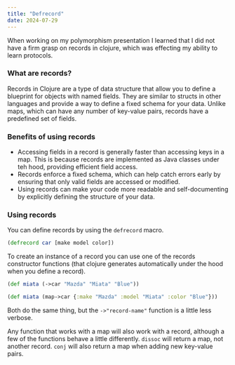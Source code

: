 ```yaml
---
title: "Defrecord"
date: 2024-07-29
---
```


When working on my polymorphism presentation I learned that I did not have a firm grasp on records in clojure, which
was effecting my ability to learn protocols. 

### What are records?

Records in Clojure are a type of data structure that allow you to define a blueprint for objects with named fields. 
They are similar to structs in other languages and provide a way to define a fixed schema for your data. Unlike maps, 
which can have any number of key-value pairs, records have a predefined set of fields.

### Benefits of using records

- Accessing fields in a record is generally faster than accessing keys in a map. This is because records are implemented
as Java classes under teh hood, providing efficient field access.
- Records enforce a fixed schema, which can help catch errors early by ensuring that only valid fields are accessed or
modified.
- Using records can make your code more readable and self-documenting by explicitly defining the structure of your data.

### Using records
You can define records by using the `defrecord` macro.

```clojure
(defrecord car [make model color])
```

To create an instance of a record you can use one of the records constructor functions (that clojure generates
automatically under the hood when you define a record).

```clojure
(def miata (->car "Mazda" "Miata" "Blue"))
```

```clojure
(def miata (map->car {:make "Mazda" :model "Miata" :color "Blue"}))
```

Both do the same thing, but the `->"record-name"` function is a little less verbose. 

Any function that works with a map will also work with a record, although a few of the functions behave a little
differently. `dissoc` will return a map, not another record. `conj` will also return a map when adding new key-value
pairs.
